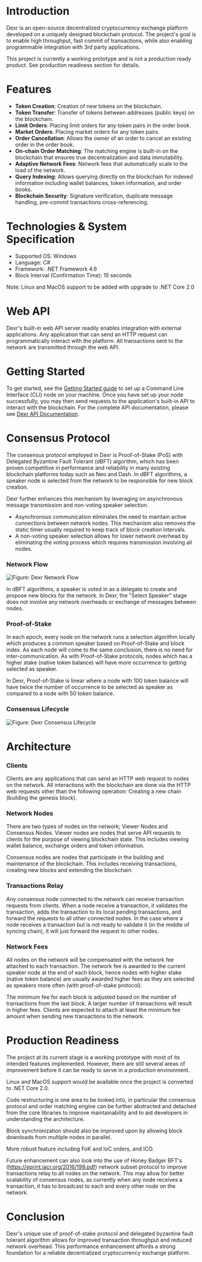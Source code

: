 # Introduction
Dexr is an open-source decentralized cryptocurrency exchange platform developed on a uniquely designed blockchain protocol. The project's goal is to enable high throughput, fast commit of transactions, while also enabling programmable integration with 3rd party applications. 

This project is currently a working prototype and is not a production ready product. See production readiness section for details.

# Features
* **Token Creation**: Creation of new tokens on the blockchain.
* **Token Transfer**: Transfer of tokens between addresses (public keys) on the blockchain.
* **Limit Orders**: Placing limit orders for any token pairs in the order book. 
* **Market Orders**: Placing market orders for any token pairs.
* **Order Cancellation**: Allows the owner of an order to cancel an existing order in the order book.
* **On-chain Order Matching**: The matching engine is built-in on the blockchain that ensures true decentralization and data immutability.
* **Adaptive Network Fees**: Network fees that automatically scale to the load of the network.
* **Query Indexing**: Allows querying directly on the blockchain for indexed information including wallet balances, token information, and order books.
* **Blockchain Security**: Signature verification, duplicate message handling, pre-commit transactions cross-referencing.

# Technologies & System Specification
* Supported OS: Windows
* Language: C#
* Framework: .NET Framework 4.6
* Block Interval (Confirmation Time): 15 seconds

Note: Linux and MacOS support to be added with upgrade to .NET Core 2.0

# Web API
Dexr's built-in web API server readily enables integration with external applications. Any application that can send an HTTP request can programmatically interact with the platform. All transactions sent to the network are transmitted through the web API.

# Getting Started
To get started, see the [Getting Started guide](https://github.com/jnlewis/dexr/blob/master/Dexr%20-%20Getting%20Started.pdf) to set up a Command Line Interface (CLI) node on your machine. Once you have set up your node successfully, you may then send requests to the application's built-in API to interact with the blockchain.
For the complete API documentation, please see [Dexr API Documentation](https://documenter.getpostman.com/view/469639/dexr-api/RWEmKcUy).

# Consensus Protocol
The consensus protocol employed in Dexr is Proof-of-Stake (PoS) with Delegated Byzantine Fault Tolerant (dBFT) algorithm, which has been proven competitive in performance and reliability in many existing blockchain platforms today such as Neo and Dash. In dBFT algorithms, a speaker node is selected from the network to be responsible for new block creation.

Dexr further enhances this mechanism by leveraging on asynchronous message transmission and non-voting speaker selection. 
* Asynchronous communication eliminates the need to maintain active connections between network nodes. This mechanism also removes the static timer usually required to keep track of block creation intervals. 
* A non-voting speaker selection allows for lower network overhead by eliminating the voting process which requires transmission involving all nodes.

### Network Flow

![Figure: Dexr Network Flow](https://raw.githubusercontent.com/jnlewis/dexr/master/Docs/dexr-network-flow.png)


In dBFT algorithms, a speaker is voted in as a delegate to create and propose new blocks for the network. In Dexr, the "Select Speaker" stage does not involve any network overheads or exchange of messages between nodes. 

### Proof-of-Stake
In each epoch, every node on the network runs a selection algorithm locally which produces a common speaker based on Proof-of-Stake and block index. As each node will come to the same conclusion, there is no need for inter-communication. As with Proof-of-Stake protocols, nodes which has a higher stake (native token balance) will have more occurrence to getting selected as speaker.

In Dexr, Proof-of-Stake is linear where a node with 100 token balance will have twice the number of occurrence to be selected as speaker as compared to a node with 50 token balance.

### Consensus Lifecycle

![Figure: Dexr Consensus Lifecycle](https://raw.githubusercontent.com/jnlewis/dexr/master/Docs/dexr-consensus-lifecycle.png)


# Architecture

### Clients
Clients are any applications that can send an HTTP web request to nodes on the network. All interactions with the blockchain are done via the HTTP web requests other than the following operation: Creating a new chain (building the genesis block).

### Network Nodes
There are two types of nodes on the network; Viewer Nodes and Consensus Nodes. 
Viewer nodes are nodes that serve API requests to clients for the purpose of viewing blockchain state. This includes viewing wallet balance, exchange orders and token information.

Consensus nodes are nodes that participate in the building and maintenance of the blockchain. This includes receiving transactions, creating new blocks and extending the blockchain.

### Transactions Relay
Any consensus node connected to the network can receive transaction requests from clients. When a node receive a transaction, it validates the transaction, adds the transaction to its local pending transactions, and forward the requests to all other connected nodes. In the case where a node receives a transaction but is not ready to validate it (in the middle of syncing chain), it will just forward the request to other nodes.

### Network Fees
All nodes on the network will be compensated with the network fee attached to each transaction. The network fee is awarded to the current speaker node at the end of each block, hence nodes with higher stake (native token balance) are usually awarded higher fees as they are selected as speakers more often (with proof-of-stake protocol).

The minimum fee for each block is adjusted based on the number of transactions from the last block. A larger number of transactions will result in higher fees. Clients are expected to attach at least the minimum fee amount when sending new transactions to the network.

# Production Readiness
The project at its current stage is a working prototype with most of its intended features implemented. However, there are still several areas of improvement before it can be ready to serve in a production environment.

Linux and MacOS support would be available once the project is converted to .NET Core 2.0.

Code restructuring is one area to be looked into, in particular the consensus protocol and order matching engine can be further abstracted and detached from the core libraries to improve maintainability and to aid developers in understanding the architecture.

Block synchronization should also be improved upon by allowing block downloads from multiple nodes in parallel.

More robust feature including FoK and IoC orders, and ICO.

Future enhancement can also look into the use of Honey Badger BFT's  (https://eprint.iacr.org/2016/199.pdf) network subset protocol to improve transactions relay to all nodes on the network. This may allow for better scalability of consensus nodes, as currently when any node receives a transaction, it has to broadcast to each and every other node on the network.

# Conclusion
Dexr's unique use of proof-of-stake protocol and delegated byzantine fault tolerant algorithm allows for improved transaction throughput and reduced network overhead. This performance enhancement affords a strong foundation for a reliable decentralized cryptocurrency exchange platform.

